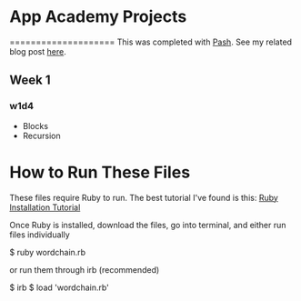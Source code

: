 # App Academy Projects
====================
This was completed with [Pash](https://github.com/pashdevore). See my related blog post [here](http://cssherry.tumblr.com/post/104996768309/w1d4-blocks-and-recursions). 

## Week 1
### w1d4
* Blocks
* Recursion

# How to Run These Files
These files require Ruby to run. The best tutorial I've found is this: [Ruby Installation Tutorial](http://installrails.com/steps)

Once Ruby is installed, download the files, go into terminal, and either run files individually

$ ruby wordchain.rb

or run them through irb (recommended)

$ irb
$ load 'wordchain.rb'

